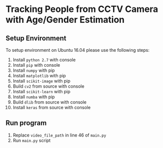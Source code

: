 # Tracking People from CCTV Camera with Age/Gender Estimation

## Setup Environment
To setup environment on Ubuntu 16.04 please use the following steps:
1. Install `python 2.7` with console
2. Install `pip` with console
3. Install `numpy` with pip
4. Install `matplotlib` with pip
5. Install `scikit-image` with pip
6. Build `cv2` from source with console
7. Install `scikit-learn` with pip
8. Install `numba` with pip
9. Build `dlib` from source with console
10. Install `keras` from source with console

## Run program
1. Replace `video_file_path` in line 46 of `main.py`
2. Run `main.py` script
